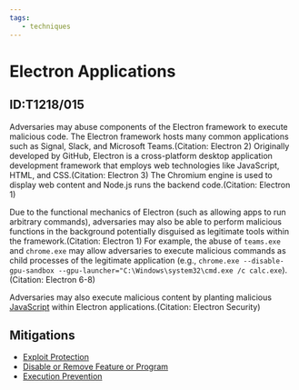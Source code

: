```yaml
---
tags:
   - techniques
---
```

# Electron Applications
## ID:T1218/015
Adversaries may abuse components of the Electron framework to execute malicious code. The Electron framework hosts many common applications such as Signal, Slack, and Microsoft Teams.(Citation: Electron 2) Originally developed by GitHub, Electron is a cross-platform desktop application development framework that employs web technologies like JavaScript, HTML, and CSS.(Citation: Electron 3) The Chromium engine is used to display web content and Node.js runs the backend code.(Citation: Electron 1)

Due to the functional mechanics of Electron (such as allowing apps to run arbitrary commands), adversaries may also be able to perform malicious functions in the background potentially disguised as legitimate tools within the framework.(Citation: Electron 1) For example, the abuse of `teams.exe` and `chrome.exe` may allow adversaries to execute malicious commands as child processes of the legitimate application (e.g., `chrome.exe --disable-gpu-sandbox --gpu-launcher="C:\Windows\system32\cmd.exe /c calc.exe`).(Citation: Electron 6-8)

Adversaries may also execute malicious content by planting malicious [JavaScript](/mitre/techniques/T1059/007) within Electron applications.(Citation: Electron Security)
## Mitigations
* [Exploit Protection](/mitre/mitigations/M1050)
* [Disable or Remove Feature or Program](/mitre/mitigations/M1042)
* [Execution Prevention](/mitre/mitigations/M1038)
